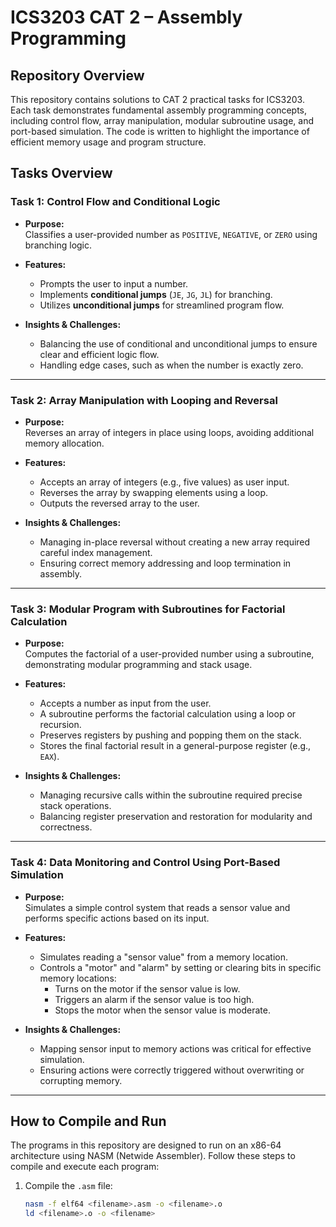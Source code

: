 # ICS3203 CAT 2 – Assembly Programming

## Repository Overview
This repository contains solutions to CAT 2 practical tasks for ICS3203. Each task demonstrates fundamental assembly programming concepts, including control flow, array manipulation, modular subroutine usage, and port-based simulation. The code is written to highlight the importance of efficient memory usage and program structure.

## Tasks Overview

### **Task 1: Control Flow and Conditional Logic**
- **Purpose:**  
  Classifies a user-provided number as `POSITIVE`, `NEGATIVE`, or `ZERO` using branching logic.
  
- **Features:**
  - Prompts the user to input a number.
  - Implements **conditional jumps** (`JE`, `JG`, `JL`) for branching.
  - Utilizes **unconditional jumps** for streamlined program flow.

- **Insights & Challenges:**  
  - Balancing the use of conditional and unconditional jumps to ensure clear and efficient logic flow.
  - Handling edge cases, such as when the number is exactly zero.

---

### **Task 2: Array Manipulation with Looping and Reversal**
- **Purpose:**  
  Reverses an array of integers in place using loops, avoiding additional memory allocation.

- **Features:**
  - Accepts an array of integers (e.g., five values) as user input.
  - Reverses the array by swapping elements using a loop.
  - Outputs the reversed array to the user.

- **Insights & Challenges:**  
  - Managing in-place reversal without creating a new array required careful index management.
  - Ensuring correct memory addressing and loop termination in assembly.

---

### **Task 3: Modular Program with Subroutines for Factorial Calculation**
- **Purpose:**  
  Computes the factorial of a user-provided number using a subroutine, demonstrating modular programming and stack usage.

- **Features:**
  - Accepts a number as input from the user.
  - A subroutine performs the factorial calculation using a loop or recursion.
  - Preserves registers by pushing and popping them on the stack.
  - Stores the final factorial result in a general-purpose register (e.g., `EAX`).

- **Insights & Challenges:**  
  - Managing recursive calls within the subroutine required precise stack operations.
  - Balancing register preservation and restoration for modularity and correctness.

---

### **Task 4: Data Monitoring and Control Using Port-Based Simulation**
- **Purpose:**  
  Simulates a simple control system that reads a sensor value and performs specific actions based on its input.

- **Features:**
  - Simulates reading a "sensor value" from a memory location.
  - Controls a "motor" and "alarm" by setting or clearing bits in specific memory locations:
    - Turns on the motor if the sensor value is low.
    - Triggers an alarm if the sensor value is too high.
    - Stops the motor when the sensor value is moderate.

- **Insights & Challenges:**  
  - Mapping sensor input to memory actions was critical for effective simulation.
  - Ensuring actions were correctly triggered without overwriting or corrupting memory.

---

## How to Compile and Run
The programs in this repository are designed to run on an x86-64 architecture using NASM (Netwide Assembler). Follow these steps to compile and execute each program:

1. Compile the `.asm` file:
   ```bash
   nasm -f elf64 <filename>.asm -o <filename>.o
   ld <filename>.o -o <filename>
